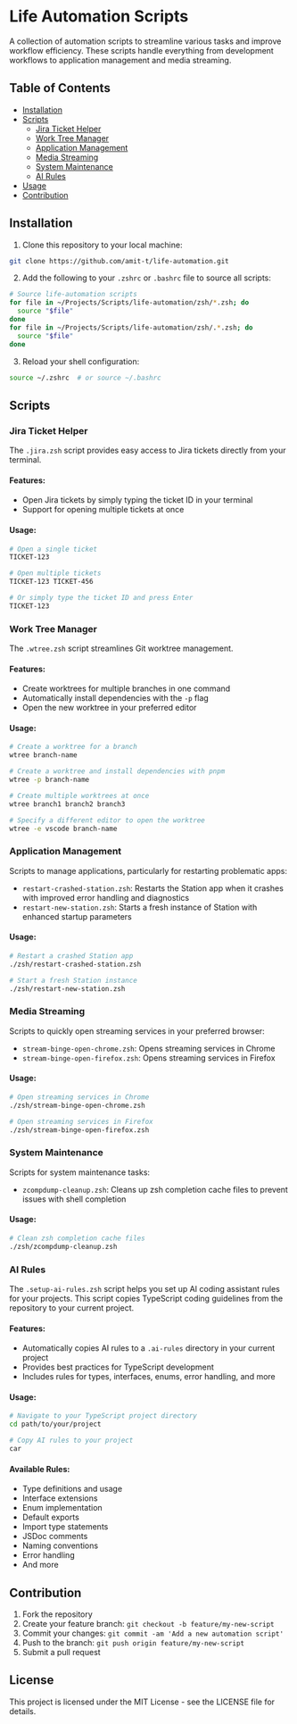 # Life Automation Scripts

A collection of automation scripts to streamline various tasks and improve workflow efficiency. These scripts handle everything from development workflows to application management and media streaming.

## Table of Contents

- [Installation](#installation)
- [Scripts](#scripts)
  - [Jira Ticket Helper](#jira-ticket-helper)
  - [Work Tree Manager](#work-tree-manager)
  - [Application Management](#application-management)
  - [Media Streaming](#media-streaming)
  - [System Maintenance](#system-maintenance)
  - [AI Rules](#ai-rules)
- [Usage](#usage)
- [Contribution](#contribution)

## Installation

1. Clone this repository to your local machine:

```bash
git clone https://github.com/amit-t/life-automation.git
```

2. Add the following to your `.zshrc` or `.bashrc` file to source all scripts:

```bash
# Source life-automation scripts
for file in ~/Projects/Scripts/life-automation/zsh/*.zsh; do
  source "$file"
done
for file in ~/Projects/Scripts/life-automation/zsh/.*.zsh; do
  source "$file"
done
```

3. Reload your shell configuration:

```bash
source ~/.zshrc  # or source ~/.bashrc
```

## Scripts

### Jira Ticket Helper

The `.jira.zsh` script provides easy access to Jira tickets directly from your terminal.

#### Features:
- Open Jira tickets by simply typing the ticket ID in your terminal
- Support for opening multiple tickets at once

#### Usage:
```bash
# Open a single ticket
TICKET-123

# Open multiple tickets
TICKET-123 TICKET-456

# Or simply type the ticket ID and press Enter
TICKET-123
```

### Work Tree Manager

The `.wtree.zsh` script streamlines Git worktree management.

#### Features:
- Create worktrees for multiple branches in one command
- Automatically install dependencies with the `-p` flag
- Open the new worktree in your preferred editor

#### Usage:
```bash
# Create a worktree for a branch
wtree branch-name

# Create a worktree and install dependencies with pnpm
wtree -p branch-name

# Create multiple worktrees at once
wtree branch1 branch2 branch3

# Specify a different editor to open the worktree
wtree -e vscode branch-name
```

### Application Management

Scripts to manage applications, particularly for restarting problematic apps:

- `restart-crashed-station.zsh`: Restarts the Station app when it crashes with improved error handling and diagnostics
- `restart-new-station.zsh`: Starts a fresh instance of Station with enhanced startup parameters

#### Usage:
```bash
# Restart a crashed Station app
./zsh/restart-crashed-station.zsh

# Start a fresh Station instance
./zsh/restart-new-station.zsh
```

### Media Streaming

Scripts to quickly open streaming services in your preferred browser:

- `stream-binge-open-chrome.zsh`: Opens streaming services in Chrome
- `stream-binge-open-firefox.zsh`: Opens streaming services in Firefox

#### Usage:
```bash
# Open streaming services in Chrome
./zsh/stream-binge-open-chrome.zsh

# Open streaming services in Firefox
./zsh/stream-binge-open-firefox.zsh
```

### System Maintenance

Scripts for system maintenance tasks:

- `zcompdump-cleanup.zsh`: Cleans up zsh completion cache files to prevent issues with shell completion

#### Usage:
```bash
# Clean zsh completion cache files
./zsh/zcompdump-cleanup.zsh
```

### AI Rules

The `.setup-ai-rules.zsh` script helps you set up AI coding assistant rules for your projects. This script copies TypeScript coding guidelines from the repository to your current project.

#### Features:
- Automatically copies AI rules to a `.ai-rules` directory in your current project
- Provides best practices for TypeScript development
- Includes rules for types, interfaces, enums, error handling, and more

#### Usage:
```bash
# Navigate to your TypeScript project directory
cd path/to/your/project

# Copy AI rules to your project
car
```

#### Available Rules:
- Type definitions and usage
- Interface extensions
- Enum implementation
- Default exports
- Import type statements
- JSDoc comments
- Naming conventions
- Error handling
- And more

## Contribution

1. Fork the repository
2. Create your feature branch: `git checkout -b feature/my-new-script`
3. Commit your changes: `git commit -am 'Add a new automation script'`
4. Push to the branch: `git push origin feature/my-new-script`
5. Submit a pull request

## License

This project is licensed under the MIT License - see the LICENSE file for details.
